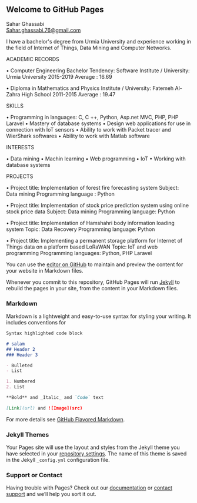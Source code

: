 ## Welcome to GitHub Pages

Sahar Ghassabi                 	  
Sahar.ghassabi.76@gmail.com 
 
I have a bachelor's degree from Urmia University and  experience working in the field of Internet of Things, Data Mining and Computer Networks.                                          
 
                                                                                                                  
ACADEMIC RECORDS 	 
 
•	Computer Engineering Bachelor 
Tendency: Software 
Institute / University: Urmia University 
2015-2019 
Average : 16.69 
 
 
•	Diploma in Mathematics and Physics 
Institute / University: Fatemeh Al-Zahra High School 
2011-2015 
Average : 19.47 
 
 
 
SKILLS 	 
 
•	Programming in languages: C, C ++, Python, Asp.net MVC, PHP, PHP Laravel 
•	Mastery of database systems 
•	Design web applications for use in connection with IoT sensors 
•	Ability to work with Packet tracer and WierShark softwares 
•	Ability to work with Matlab software 
 
 
INTERESTS 	 
 
•	Data mining 
•	Machin learning 
•	Web programming 
•	IoT 
•	Working with database systems 
 
 
 
PROJECTS 	 
 
•	Project title: Implementation of forest fire forecasting system 
 Subject: Data mining 
 Programming language : Python 
 
•	Project title: Implementation of stock price prediction system using online stock price data 
 Subject: Data mining 
 Programming language: Python 
 
•	Project title: Implementation of Hamshahri body information loading system  Topic: Data Recovery 
 Programming language: Python 
 
•	Project title: Implementing a permanent storage platform for Internet of Things data on a platform based LoRaWAN 
  Topic: IoT and web programming 
  Programming languages: Python, PHP Laravel 
 
 






























You can use the [editor on GitHub](https://github.com/saharyi/saharyi.github.io/edit/main/README.md) to maintain and preview the content for your website in Markdown files.

Whenever you commit to this repository, GitHub Pages will run [Jekyll](https://jekyllrb.com/) to rebuild the pages in your site, from the content in your Markdown files.

### Markdown

Markdown is a lightweight and easy-to-use syntax for styling your writing. It includes conventions for

```markdown
Syntax highlighted code block

# salam
## Header 2
### Header 3

- Bulleted
- List

1. Numbered
2. List

**Bold** and _Italic_ and `Code` text

[Link](url) and ![Image](src)
```

For more details see [GitHub Flavored Markdown](https://guides.github.com/features/mastering-markdown/).

### Jekyll Themes

Your Pages site will use the layout and styles from the Jekyll theme you have selected in your [repository settings](https://github.com/saharyi/saharyi.github.io/settings). The name of this theme is saved in the Jekyll `_config.yml` configuration file.

### Support or Contact

Having trouble with Pages? Check out our [documentation](https://docs.github.com/categories/github-pages-basics/) or [contact support](https://github.com/contact) and we’ll help you sort it out.
